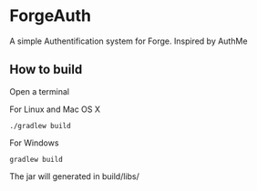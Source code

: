 ForgeAuth
=========

A simple Authentification system for Forge. Inspired by AuthMe

## How to build

Open a terminal

For Linux and Mac OS X
```
./gradlew build
```

For Windows
```
gradlew build
```

The jar will generated in build/libs/
